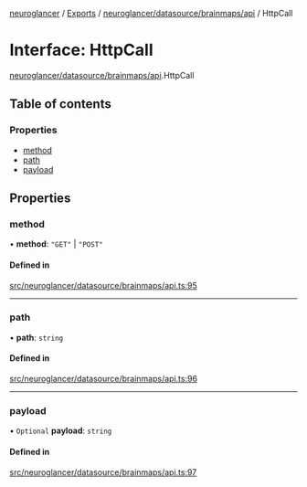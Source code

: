 [neuroglancer](../README.md) / [Exports](../modules.md) / [neuroglancer/datasource/brainmaps/api](../modules/neuroglancer_datasource_brainmaps_api.md) / HttpCall

# Interface: HttpCall

[neuroglancer/datasource/brainmaps/api](../modules/neuroglancer_datasource_brainmaps_api.md).HttpCall

## Table of contents

### Properties

- [method](neuroglancer_datasource_brainmaps_api.HttpCall.md#method)
- [path](neuroglancer_datasource_brainmaps_api.HttpCall.md#path)
- [payload](neuroglancer_datasource_brainmaps_api.HttpCall.md#payload)

## Properties

### method

• **method**: ``"GET"`` \| ``"POST"``

#### Defined in

[src/neuroglancer/datasource/brainmaps/api.ts:95](https://github.com/ActiveBrainAtlas2/neuroglancer/blob/91617476/src/neuroglancer/datasource/brainmaps/api.ts#L95)

___

### path

• **path**: `string`

#### Defined in

[src/neuroglancer/datasource/brainmaps/api.ts:96](https://github.com/ActiveBrainAtlas2/neuroglancer/blob/91617476/src/neuroglancer/datasource/brainmaps/api.ts#L96)

___

### payload

• `Optional` **payload**: `string`

#### Defined in

[src/neuroglancer/datasource/brainmaps/api.ts:97](https://github.com/ActiveBrainAtlas2/neuroglancer/blob/91617476/src/neuroglancer/datasource/brainmaps/api.ts#L97)
